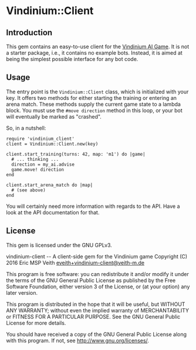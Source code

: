 # Vindinium::Client

## Introduction

This gem contains an easy-to-use client for the [Vindinium AI
Game](http://www.vindinium.org). It is not a starter package, i.e., it
contains no example bots. Instead, it is aimed at being the simplest possible
interface for any bot code.

## Usage

The entry point is the `Vindinium::Client` class, which is initialized with
your key. It offers two methods for either starting the training or entering
an arena match. These methods supply the current game state to a lambda block.
You must use the `#move direction` method in this loop, or your bot will
eventually be marked as "crashed".

So, in a nutshell:

    require 'vindinium_client'
    client = Vindinium::Client.new(key)

    client.start_training(turns: 42, map: 'm1') do |game|
      # ... thinking ...
      direction = my_ai.advise
      game.move! direction
    end

    client.start_arena_match do |map|
      # (see above)
    end

You will certainly need more information with regards to the API. Have a look
at the API documentation for that.

## License

This gem is licensed under the GNU GPLv3.

vindinium-client -- A client-side gem for the Vindinium game
Copyright (C) 2016  Eric MSP Veith <eveith+vindinium-client@veith-m.de>

This program is free software: you can redistribute it and/or modify
it under the terms of the GNU General Public License as published by
the Free Software Foundation, either version 3 of the License, or
(at your option) any later version.

This program is distributed in the hope that it will be useful,
but WITHOUT ANY WARRANTY; without even the implied warranty of
MERCHANTABILITY or FITNESS FOR A PARTICULAR PURPOSE.  See the
GNU General Public License for more details.

You should have received a copy of the GNU General Public License
along with this program.  If not, see <http://www.gnu.org/licenses/>.
